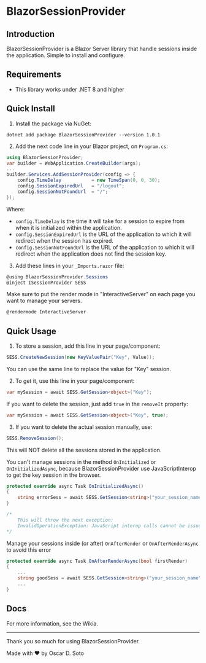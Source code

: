 # BlazorSessionProvider

## Introduction
BlazorSessionProvider is a Blazor Server library that handle sessions inside the application. Simple to install and configure.

## Requirements
- This library works under .NET 8 and higher

## Quick Install
1. Install the package via NuGet:
  ```console
  dotnet add package BlazorSessionProvider --version 1.0.1
  ```

2. Add the next code line in your Blazor project, on `Program.cs`:
  ```csharp
  using BlazorSessionProvider;
  var builder = WebApplication.CreateBuilder(args);
  ...
  builder.Services.AddSessionProvider(config => {
      config.TimeDelay           = new TimeSpan(0, 0, 30);
      config.SessionExpiredUrl   = "/logout";
      config.SessionNotFoundUrl  = "/";
  });
  ```
  Where:
  - `config.TimeDelay` is the time it will take for a session to expire from when it is initialized within the application.
  - `config.SessionExpiredUrl` is the URL of the application to which it will redirect when the session has expired.
  - `config.SessionNotFoundUrl` is the URL of the application to which it will redirect when the application does not find the session key.

3. Add these lines in your `_Imports.razor` file:
  ```csharp
  @using BlazorSessionProvider.Sessions
  @inject ISessionProvider SESS
  ```

Make sure to put the render mode in "InteractiveServer" on each page you want to manage your servers.
```csharp
@rendermode InteractiveServer
```

## Quick Usage

1. To store a session, add this line in your page/component:
  ```csharp
  SESS.CreateNewSession(new KeyValuePair("Key", Value));
  ```
  You can use the same line to replace the value for "Key" session.

2. To get it, use this line in your page/component:
  ```csharp
  var mySession = await SESS.GetSession<object>("Key");
  ```
  If you want to delete the session, just add `true` in the `removeIt` property:
  ```csharp
  var mySession = await SESS.GetSession<object>("Key", true);
  ```

3. If you want to delete the actual session manually, use:
  ```csharp
  SESS.RemoveSession();
  ```
  This will NOT delete all the sessions stored in the application.

You can't manage sessions in the method `OnInitialized` or `OnInitializedAsync`, because BlazorSessionProvider use JavaScriptInterop to get the key session in the browser.

```csharp
protected override async Task OnInitializedAsync()
{
	string errorSess = await SESS.GetSession<string>("your_session_name");
}

/*
	This will throw the next exception:
	InvalidOperationException: JavaScript interop calls cannot be issued at this time...
*/
```

Manage your sessions inside (or after) `OnAfterRender` or `OnAfterRenderAsync` to avoid this error

```csharp
protected override async Task OnAfterRenderAsync(bool firstRender)
{
	...
	string goodSess = await SESS.GetSession<string>("your_session_name");
	...
}
```
## Docs
For more information, see the Wikia.
***
Thank you so much for using BlazorSessionProvider.

Made with ❤️ by Oscar D. Soto